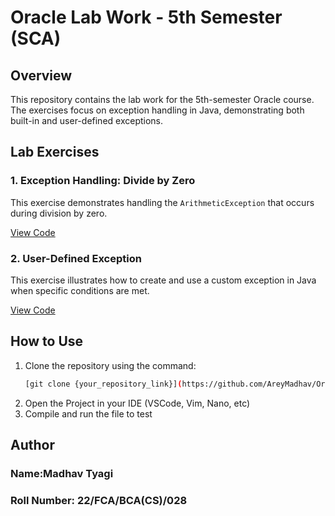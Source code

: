 # Oracle Lab Work - 5th Semester (SCA)

## Overview
This repository contains the lab work for the 5th-semester Oracle course. The exercises focus on exception handling in Java, demonstrating both built-in and user-defined exceptions.

## Lab Exercises

### 1. Exception Handling: Divide by Zero
This exercise demonstrates handling the `ArithmeticException` that occurs during division by zero.

[View Code](code_link_from_git_repo)

### 2. User-Defined Exception
This exercise illustrates how to create and use a custom exception in Java when specific conditions are met.

[View Code](code_link_from_git_repo)

## How to Use
1. Clone the repository using the command:
   ```bash
   [git clone {your_repository_link}](https://github.com/AreyMadhav/Oracle_Lab.git)
2. Open the Project in your IDE (VSCode, Vim, Nano, etc)
3. Compile and run the file to test

## Author
### Name:Madhav Tyagi
### Roll Number: 22/FCA/BCA(CS)/028
